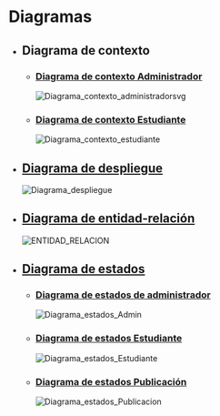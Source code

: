 # Diagramas

 - ## Diagrama de contexto
    - ### [Diagrama de contexto Administrador](https://github.com/Dmoga31/TFG_DiegoMorales_RooMe/tree/main/UMLs/Diagramas/Diagrama_de_contexto/Administrador)
      ![Diagrama_contexto_administradorsvg](https://github.com/user-attachments/assets/60a704f2-db87-4c27-b989-8a0f08abf7b5)

    
    - ### [Diagrama de contexto Estudiante](https://github.com/Dmoga31/TFG_DiegoMorales_RooMe/tree/main/UMLs/Diagramas/Diagrama_de_contexto/Estudiante)
      ![Diagrama_contexto_estudiante](https://github.com/user-attachments/assets/4361543c-9107-4779-9130-dc906feffb3a)


 - ## [Diagrama de despliegue](https://github.com/Dmoga31/TFG_DiegoMorales_RooMe/tree/main/UMLs/Diagramas/Diagrama_de_despliegue)
   ![Diagrama_despliegue](https://github.com/user-attachments/assets/426493ff-6846-4732-8782-05f6bb8e44b1)


 - ## [Diagrama de entidad-relación](https://github.com/Dmoga31/TFG_DiegoMorales_RooMe/tree/main/UMLs/Diagramas/Diagrama_entidad_relacion)
   ![ENTIDAD_RELACION](https://github.com/user-attachments/assets/10e7e292-a1fe-4dfa-a6d7-8375ed554f79)


 - ## [Diagrama de estados](Diagramas_de_estados)
    - ### [Diagrama de estados de administrador](https://github.com/Dmoga31/TFG_DiegoMorales_RooMe/tree/main/UMLs/Diagramas/Diagramas_de_estados/Admin)
      ![Diagrama_estados_Admin](https://github.com/user-attachments/assets/9aedddbc-7369-4cb5-a001-f13a5dbfc0f2)


    - ### [Diagrama de estados Estudiante](Diagramas_de_estados/Estudiante)
      ![Diagrama_estados_Estudiante](https://github.com/user-attachments/assets/1cff7f24-5fe6-454f-bf54-bb7d3ee4cb1b)


     - ### [Diagrama de estados Publicación](Diagramas_de_estados/Publicacion)
       ![Diagrama_estados_Publicacion](https://github.com/user-attachments/assets/e406d793-317b-4a50-9c26-f675b0e322b4)


